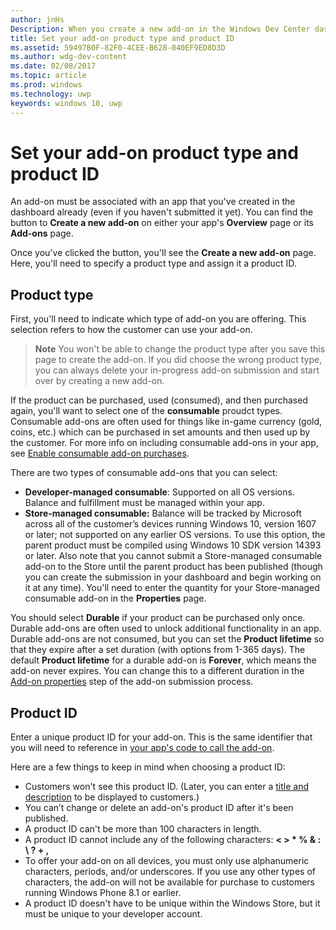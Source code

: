 ---author: jnHsDescription: When you create a new add-on in the Windows Dev Center dashboard, you need to specify a product type and assign it a product ID.title: Set your add-on product type and product IDms.assetid: 59497B0F-82F0-4CEE-B628-040EF9ED8D3Dms.author: wdg-dev-contentms.date: 02/08/2017ms.topic: articlems.prod: windowsms.technology: uwpkeywords: windows 10, uwp---# Set your add-on product type and product IDAn add-on must be associated with an app that you've created in the dashboard already (even if you haven't submitted it yet). You can find the button to **Create a new add-on** on either your app's **Overview** page or its **Add-ons** page.Once you've clicked the button, you'll see the **Create a new add-on** page. Here, you'll need to specify a product type and assign it a product ID.## Product typeFirst, you'll need to indicate which type of add-on you are offering. This selection refers to how the customer can use your add-on.> **Note** You won't be able to change the product type after you save this page to create the add-on. If you did choose the wrong product type, you can always delete your in-progress add-on submission and start over by creating a new add-on.If the product can be purchased, used (consumed), and then purchased again, you'll want to select one of the **consumable** proudct types. Consumable add-ons are often used for things like in-game currency (gold, coins, etc.) which can be purchased in set amounts and then used up by the customer. For more info on including consumable add-ons in your app, see [Enable consumable add-on purchases](../monetize/enable-consumable-add-on-purchases.md).There are two types of consumable add-ons that you can select:- **Developer-managed consumable**: Supported on all OS versions. Balance and fulfillment must be managed within your app. - **Store-managed consumable:** Balance will be tracked by Microsoft across all of the customer’s devices running Windows 10, version 1607 or later; not supported on any earlier OS versions. To use this option, the parent product must be compiled using Windows 10 SDK version 14393 or later. Also note that you cannot submit a Store-managed consumable add-on to the Store until the parent product has been published (though you can create the submission in your dashboard and begin working on it at any time). You'll need to enter the quantity for your Store-managed consumable add-on in the **Properties** page.You should select **Durable** if your product can be purchased only once. Durable add-ons are often used to unlock additional functionality in an app. Durable add-ons are not consumed, but you can set the **Product lifetime** so that they expire after a set duration (with options from 1-365 days). The default **Product lifetime** for a durable add-on is **Forever**, which means the add-on never expires. You can change this to a different duration in the [Add-on properties](enter-add-on-properties.md) step of the add-on submission process.## Product IDEnter a unique product ID for your add-on. This is the same identifier that you will need to reference in [your app's code to call the add-on](https://msdn.microsoft.com/library/windows/apps/mt219684).Here are a few things to keep in mind when choosing a product ID:-   Customers won't see this product ID. (Later, you can enter a [title and description](create-add-on-descriptions.md) to be displayed to customers.)-   You can’t change or delete an add-on's product ID after it's been published.-   A product ID can't be more than 100 characters in length.-   A product ID cannot include any of the following characters: **&lt; &gt; \* % & : \\ ? + ,**-   To offer your add-on on all devices, you must only use alphanumeric characters, periods, and/or underscores. If you use any other types of characters, the add-on will not be available for purchase to customers running Windows Phone 8.1 or earlier.-   A product ID doesn't have to be unique within the Windows Store, but it must be unique to your developer account. 